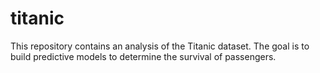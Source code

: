 # titanic

This repository contains an analysis of the Titanic dataset. The goal is to build predictive models to determine the survival of passengers.